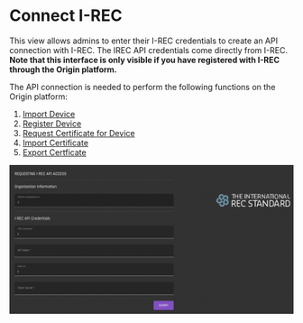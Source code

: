 # Connect I-REC

This view allows admins to enter their I-REC credentials to create an API connection with I-REC. The IREC API credentials come directly from I-REC. **Note that this interface is only visible if you have registered with I-REC through the Origin platform.**   

The API connection is needed to perform the following functions on the Origin platform:  

1. [Import Device](../device-guides/import-device.md)
2. [Register Device](../device-guides/register-device.md)
3. [Request Certificate for Device](../device-guides/my-devices.md#requesting-certification-for-device)
4. [Import Certificate](../certificate-guides/import-certificate.md)
5. [Export Certficate](../certificate-guides/exchange-inbox.md#export)

![irecConnection](../images/organization/organization-irecconnection.png)